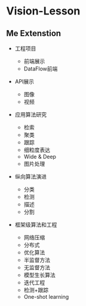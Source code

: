 # Vision-Lesson

## Me Extenstion
* 工程项目
  * 前端展示
  * DataFlow前端

* API展示
  * 图像
  * 视频

* 应用算法研究
  * 检索
  * 聚类
  * 跟踪
  * 细粒度表达
  * Wide & Deep
  * 图片处理

* 纵向算法演进
  * 分类
  * 检测
  * 描述
  * 分割

* 框架级算法和工程
  * 网络压缩
  * 分布式
  * 优化算法
  * 半监督方法
  * 无监督方法
  * 模型生长算法
  * 迭代工程
  * 检测+跟踪
  * One-shot learning
